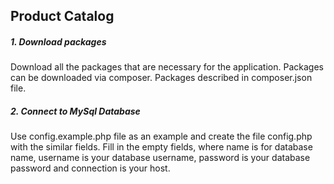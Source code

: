 ## Product Catalog

##### 1. Download packages
Download all the packages that are necessary for the application.
Packages can be downloaded via composer. Packages described in composer.json file.

##### 2. Connect to MySql Database
Use config.example.php file as an example and create the file config.php with the similar fields.
Fill in the empty fields, where name is for database name, username is your database username, password is your 
database password and connection is your host.